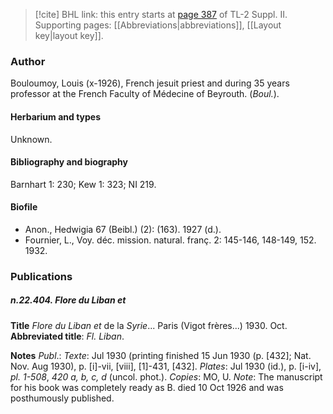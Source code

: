 > [!cite] BHL link: this entry starts at [page 387](https://www.biodiversitylibrary.org/item/103859#page/397/mode/1up) of TL-2 Suppl. II.
> Supporting pages: [[Abbreviations|abbreviations]], [[Layout key|layout key]].

### Author

Bouloumoy, Louis (x-1926), French jesuit priest and during 35 years professor at the French Faculty of Médecine of Beyrouth. (*Boul.*).

#### Herbarium and types

Unknown.

#### Bibliography and biography

Barnhart 1: 230; Kew 1: 323; NI 219.

#### Biofile

- Anon., Hedwigia 67 (Beibl.) (2): (163). 1927 (d.).
- Fournier, L., Voy. déc. mission. natural. franç. 2: 145-146, 148-149, 152. 1932.

### Publications

##### n.22.404. Flore du Liban et

**Title**
*Flore du Liban et* de la *Syrie*... Paris (Vigot frères...) 1930. Oct.
**Abbreviated title**: *Fl. Liban*.

**Notes**
*Publ*.: *Texte*: Jul 1930 (printing finished 15 Jun 1930 (p. \[432\]; Nat. Nov. Aug 1930), p. \[i\]-vii, \[viii\], \[1\]-431, \[432\].
*Plates*: Jul 1930 (id.), p. \[i-iv\], *pl. 1-508*, *420 a, b, c, d* (uncol. phot.).
*Copies*: MO, U.
*Note*: The manuscript for his book was completely ready as B. died 10 Oct 1926 and was posthumously published.

